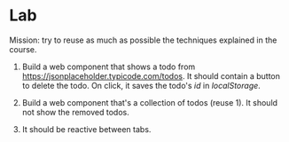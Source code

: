 Lab
=

Mission: try to reuse as much as possible the techniques explained in the course.

1. Build a web component that shows a todo from https://jsonplaceholder.typicode.com/todos. 
   It should contain a button to delete the todo.
   On click, it saves the todo's _id_ in _localStorage_.

2. Build a web component that's a collection of todos (reuse 1). It should not show the removed todos.

3. It should be reactive between tabs.